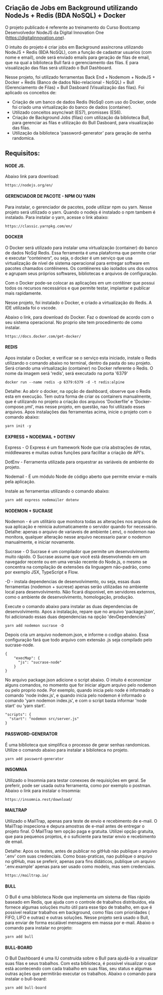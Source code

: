 ## Criação de Jobs em  Background utilizando NodeJs + Redis (BDA NoSQL) + Docker

O projeto publicado é referente ao treinamento do Curso Bootcamp Desenvolvedor NodeJS da Digital Innovation One (https://digitalinnovation.one).

O intuito do projeto é criar jobs em Background assíncrona utilizando NodeJS + Redis (BDA NoSQL), com a função de cadastrar usuarios (com nome e email), onde será enviado emails para geração de filas de email, que na qual a biblioteca Bull fará o gerenciamento das filas. E para visualização das filas será utilizado o Bull Dashboard.

Nesse projeto, foi utilizado ferramentas Back End + Nodemom + NodeJS + Docker + Redis (Banco de dados Não-relacional - NoSQL) + Bull (Gerenciamento de Filas) + Bull Dasboard (Visualização das filas).
Foi aplicado os conceitos de: 
- Criação de um banco de dados Redis (NoSql) com uso do Docker, onde foi criado uma virtualização do banco de dados (container). 
- Utilizado conceitos async/wait (ES7), promisses (ES6). 
- Criação de Background Jobs (filas) com utilização da biblioteca Bull, para gerenciar as filas e utilização do Bull Dasboard, para visualização das filas. 
- Utilização da biblioteca 'password-generator' para geração de senha randomica.


## Requisitos:

#### NODE JS. 

Abaixo link para download:

```
https://nodejs.org/en/
```


#### GERENCIADOR DE PACOTE - NPM OU YARN

Para instalar, o gerenciador de pacotes, pode utilizar npm ou yarn. Nesse projeto será utilizado o yarn.
Quando o nodejs é instalado o npm tambem é instalado. Para instalar o yarn, acesse o  link abaixo:

```
https://classic.yarnpkg.com/en/
```

#### DOCKER

O Docker será utilizado para instalar uma virtualização (container) do banco de dados NoSql Redis. Essa ferramenta é uma plataforma que permite criar e executar “conteiners“, ou seja, o docker é um serviço que usa virtualização de nível de sistema operacional para entregar software em pacotes chamados contêineres. Os contêineres são isolados uns dos outros e agrupam seus próprios softwares, bibliotecas e arquivos de configuração.

Com o Docker pode-se colocar as aplicações em um contêiner que possui todos os recursos necessários e que permite testar, implantar e publicar mais rapidamente. 

Nesse projeto, foi instalado o Docker, e criado a virtualização do Redis. A IDE utilizada foi o vscode.

Abaixo o link, para download do Docker. Faz o download de acordo com o seu sistema operacional. No proprio site tem procedimento de como instalar.

```
https://docs.docker.com/get-docker/
```


#### REDIS

Apos instalar o Docker, e verificar se o serviço esta iniciado, instale o Redis utilizando o comando abaixo no terminal, dentro da pasta do seu projeto. 
Será criando uma virtualização (container) no Docker referente o Redis. O nome da imagem será 'redis', será executado na porta '6379'

```
docker run --name redis -p 6379:6379 -d -t redis:alpine
```


Detalhe: Ao abrir o docker, na opção de dashboard, observe que o Redis esta em execução.
Tem outra forma de criar os containers manualmente, que é utilizando no projeto a criação dos arquivos 'Dockerfile' e 'Docker-compose.yml', mas nesse projeto, em questão, nao foi utilizado esses arquivos.
Apos instalações das ferramentas acima, inicie o projeto com o comando abaixo:

```
yarn init -y
```


#### EXPRESS + NODEMAIL + DOTENV

Express - O Express é um framework Node que cria abstrações de rotas, middlewares e muitas outras funções para facilitar a criação de API's.

DotEnv -  Ferramenta utilizada para orquestrar as variáveis de ambiente do projeto. 

Nodemail - É um módulo Node de código aberto que permite enviar e-mails pela aplicação.

Instale as ferramentas utilizando o comando abaixo:

```
yarn add express nodemailer dotenv
```


#### NODEMON + SUCRASE

Nodemon - é um utilitário que monitora todas as alterações nos arquivos de sua aplicação e reinicia automaticamente o servidor quando for necessário. Detalhe: apenas o arquivo de variaveis de ambiente (.env), o nodemon nao monitora, qualquer alteração nesse arquivo necessario parar o nodemon manualmente, e iniciar novamente.

Sucrase - O Sucrase é um compilador que permite um desenvolvimento muito rápido. O Sucrase assume que você está desenvolvendo em um navegador recente ou em uma versão recente do Node.js, o mesmo se concentra na compilação de extensões da linguagem não-padrão, como por exemplo JSX, TypeScript e Flow.

-D - instala dependencias de desenvolvimento, ou seja, essas duas ferramentas (nodemon + sucrese) apenas serão utilizadas no ambiente local para desenvolvimento. Não ficará disponivel, em servidores externos, como o ambiente de desenvolvimento, homologação, produção.

Execute o comando abaixo para instalar as duas dependencias de desenvolvimento. Apos a instalação, repare que no arquivo 'package.json', foi adicionado essas duas dependencias na opção 'devDependencies'

```
yarn add nodemon sucrase -D
```


Depois cria um arquivo nodemom.json, e informe o codigo abaixo. Essa configuração fará que todo arquivo com extensão .js seja compilado pelo sucrase-node.

```
{
    "execMap": {
      "js": "sucrase-node"
    }
}
```

No arquivo package.json adicione o script abaixo. O intuito é economizar alguns comandos, no momento que for iniciar algum arquivo pelo nodemon ou pelo proprio node. Por exemplo, quando inicia pelo node é informado o comando 'node index.js', e quando inicia pelo nodemon é informado o comando 'yarn nodemon index.js', e com o script basta informar 'node start' ou 'yarn start'.

```
"scripts": {
  "start": "nodemon src/server.js"
}
```


#### PASSWORD-GENERATOR

É uma biblioteca que simplifica o processo de gerar senhas randomicas. Utilize o comando abaixo para instalar a biblioteca no projeto.

```
yarn add password-generator
```


#### INSOMNIA

Utilizado o Insomnia para testar conexoes de requisições em geral. Se preferir, pode ser usada outra ferramenta, como por exemplo o postman. Abaixo o link para instalar o Insomnia:

```
https://insomnia.rest/download/
```


#### MAILTRAP

Utilizado o MailTrap, apenas para teste de envio e recebimento de e-mail. O MailTrap inspeciona e depura amostras de e-mail antes de entregar o projeto final. O MailTrap tem opção paga e gratuita. Utilizei opção gratuita, que para pequenos projetos, é o suficiente para testar envio e recebimento de email.

Detalhe: Apos os testes, antes de publicar no gitHub não publique o arquivo '.env' com suas credenciais. Como boas-praticas, nao publique o arquivo no gitHub, mas se preferir, apenas para fins didáticos, publique um arquivo '.env.example' apenas para ser usado como modelo, mas sem credenciais.

```
https://mailtrap.io/
```


#### BULL

O Bull é uma biblioteca Node que implementa um sistema de filas rápido baseado em Redis, que ajuda com o controle de trabalhos distribuídos, ela fornece algumas soluções muito útil para esse tipo de trabalho, em que é possivel realizar trabalhos em background, como filas com prioridades ( FIFO, LIFO e outras) e outras soluções. Nesse projeto será usado o Bull, para enviar de forma escalável mensagens em massa por e-mail. Abaixo o comando para instalar no projeto:

```
yarn add bull
```

#### BULL-BOARD

O Bull Dashboard é uma IU construída sobre o Bull para ajudá-lo a visualizar suas filas e seus trabalhos. Com esta biblioteca, é possivel visualizar o que está acontecendo com cada trabalho em suas filas, seu status e algumas outras ações que permitirão executar os trabalhos. Abaixo o comando para instalar o bull-board:

```
yarn add bull-board
```
